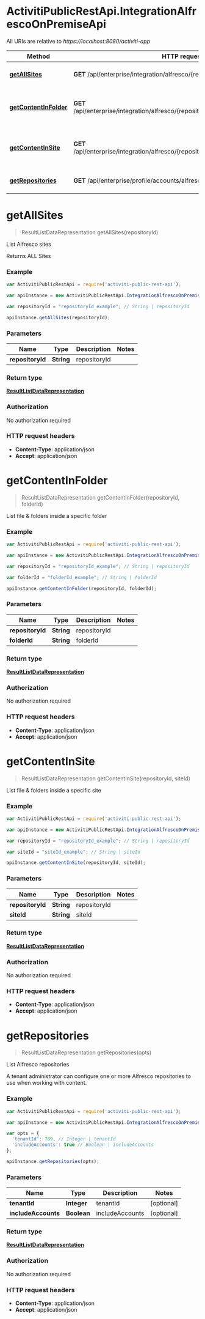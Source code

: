 # ActivitiPublicRestApi.IntegrationAlfrescoOnPremiseApi

All URIs are relative to *https://localhost:8080/activiti-app*

Method | HTTP request | Description
------------- | ------------- | -------------
[**getAllSites**](IntegrationAlfrescoOnPremiseApi.md#getAllSites) | **GET** /api/enterprise/integration/alfresco/{repositoryId}/sites | List Alfresco sites
[**getContentInFolder**](IntegrationAlfrescoOnPremiseApi.md#getContentInFolder) | **GET** /api/enterprise/integration/alfresco/{repositoryId}/folders/{folderId}/content | List file &amp; folders inside a specific folder
[**getContentInSite**](IntegrationAlfrescoOnPremiseApi.md#getContentInSite) | **GET** /api/enterprise/integration/alfresco/{repositoryId}/sites/{siteId}/content | List file &amp; folders inside a specific site
[**getRepositories**](IntegrationAlfrescoOnPremiseApi.md#getRepositories) | **GET** /api/enterprise/profile/accounts/alfresco | List Alfresco repositories


<a name="getAllSites"></a>
# **getAllSites**
> ResultListDataRepresentation getAllSites(repositoryId)

List Alfresco sites

Returns ALL Sites

### Example
```javascript
var ActivitiPublicRestApi = require('activiti-public-rest-api');

var apiInstance = new ActivitiPublicRestApi.IntegrationAlfrescoOnPremiseApi();

var repositoryId = "repositoryId_example"; // String | repositoryId

apiInstance.getAllSites(repositoryId);
```

### Parameters

Name | Type | Description  | Notes
------------- | ------------- | ------------- | -------------
 **repositoryId** | **String**| repositoryId | 

### Return type

[**ResultListDataRepresentation**](ResultListDataRepresentation.md)

### Authorization

No authorization required

### HTTP request headers

 - **Content-Type**: application/json
 - **Accept**: application/json

<a name="getContentInFolder"></a>
# **getContentInFolder**
> ResultListDataRepresentation getContentInFolder(repositoryId, folderId)

List file &amp; folders inside a specific folder

### Example
```javascript
var ActivitiPublicRestApi = require('activiti-public-rest-api');

var apiInstance = new ActivitiPublicRestApi.IntegrationAlfrescoOnPremiseApi();

var repositoryId = "repositoryId_example"; // String | repositoryId

var folderId = "folderId_example"; // String | folderId

apiInstance.getContentInFolder(repositoryId, folderId);
```

### Parameters

Name | Type | Description  | Notes
------------- | ------------- | ------------- | -------------
 **repositoryId** | **String**| repositoryId | 
 **folderId** | **String**| folderId | 

### Return type

[**ResultListDataRepresentation**](ResultListDataRepresentation.md)

### Authorization

No authorization required

### HTTP request headers

 - **Content-Type**: application/json
 - **Accept**: application/json

<a name="getContentInSite"></a>
# **getContentInSite**
> ResultListDataRepresentation getContentInSite(repositoryId, siteId)

List file &amp; folders inside a specific site

### Example
```javascript
var ActivitiPublicRestApi = require('activiti-public-rest-api');

var apiInstance = new ActivitiPublicRestApi.IntegrationAlfrescoOnPremiseApi();

var repositoryId = "repositoryId_example"; // String | repositoryId

var siteId = "siteId_example"; // String | siteId

apiInstance.getContentInSite(repositoryId, siteId);
```

### Parameters

Name | Type | Description  | Notes
------------- | ------------- | ------------- | -------------
 **repositoryId** | **String**| repositoryId | 
 **siteId** | **String**| siteId | 

### Return type

[**ResultListDataRepresentation**](ResultListDataRepresentation.md)

### Authorization

No authorization required

### HTTP request headers

 - **Content-Type**: application/json
 - **Accept**: application/json

<a name="getRepositories"></a>
# **getRepositories**
> ResultListDataRepresentation getRepositories(opts)

List Alfresco repositories

A tenant administrator can configure one or more Alfresco repositories to use when working with content.

### Example
```javascript
var ActivitiPublicRestApi = require('activiti-public-rest-api');

var apiInstance = new ActivitiPublicRestApi.IntegrationAlfrescoOnPremiseApi();

var opts = { 
  'tenantId': 789, // Integer | tenantId
  'includeAccounts': true // Boolean | includeAccounts
};

apiInstance.getRepositories(opts);
```

### Parameters

Name | Type | Description  | Notes
------------- | ------------- | ------------- | -------------
 **tenantId** | **Integer**| tenantId | [optional] 
 **includeAccounts** | **Boolean**| includeAccounts | [optional] 

### Return type

[**ResultListDataRepresentation**](ResultListDataRepresentation.md)

### Authorization

No authorization required

### HTTP request headers

 - **Content-Type**: application/json
 - **Accept**: application/json

